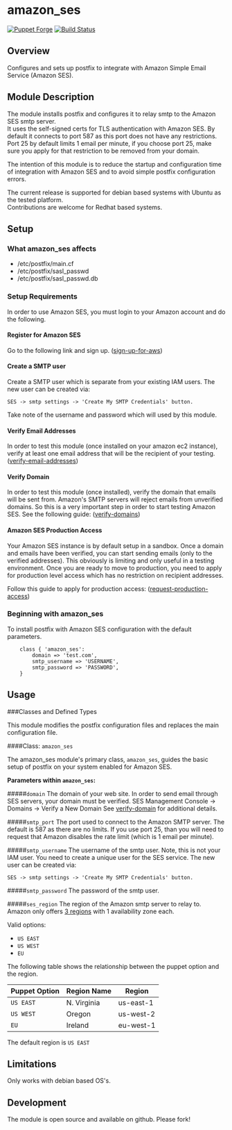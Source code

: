 # amazon_ses

[![Puppet Forge](http://img.shields.io/puppetforge/v/conzar/amazon_ses.svg)](https://forge.puppetlabs.com/conzar/amazon_ses)
[![Build Status](https://travis-ci.org/Conzar/amazon_ses.svg?branch=master)](https://travis-ci.org/Conzar/amazon_ses)

## Overview

Configures and sets up postfix to integrate with Amazon Simple Email Service (Amazon SES).

## Module Description

The module installs postfix and configures it to relay smtp to the Amazon SES smtp server.  
It uses the self-signed certs for TLS authentication with Amazon SES.  By default it connects to 
port 587 as this port does not have any restrictions.  Port 25 by default limits 1 email per minute,
if you choose port 25, make sure you apply for that restriction to be removed from your domain.

The intention of this module is to reduce the startup and configuration time of integration with
Amazon SES and to avoid simple postfix configuration errors.  

The current release is supported for debian based systems with Ubuntu as the tested platform.  
Contributions are welcome for Redhat based systems.

## Setup

### What amazon_ses affects

* /etc/postfix/main.cf
* /etc/postfix/sasl_passwd
* /etc/postfix/sasl_passwd.db

### Setup Requirements 

In order to use Amazon SES, you must login to your Amazon account and do the following.

#### Register for Amazon SES
Go to the following link and sign up. 
([sign-up-for-aws](http://docs.aws.amazon.com/ses/latest/DeveloperGuide/sign-up-for-aws.html))

#### Create a SMTP user
Create a SMTP user which is separate from your existing IAM users.
The new user can be created via:

    SES -> smtp settings -> 'Create My SMTP Credentials' button.

Take note of the username and password which will used by this module.

#### Verify Email Addresses
In order to test this module (once installed on your amazon ec2 instance),
verify at least one email address that will be the recipient of your testing.
([verify-email-addresses](http://docs.aws.amazon.com/ses/latest/DeveloperGuide/verify-email-addresses.html))

#### Verify Domain
In order to test this module (once installed), verify the domain that emails
will be sent from.  Amazon's SMTP servers will reject emails from unverified domains.
So this is a very important step in order to start testing Amazon SES.  See the following guide: 
([verify-domains](http://docs.aws.amazon.com/ses/latest/DeveloperGuide/verify-domains.html))

#### Amazon SES Production Access
Your Amazon SES instance is by default setup in a sandbox.  Once a domain and emails 
have been verified, you can start sending emails (only to the verified addresses).  This obviously
is limiting and only useful in a testing environment.  Once you are ready to move to production,
you need to apply for production level access which has no restriction on recipient addresses.

Follow this guide to apply for production access:
([request-production-access](http://docs.aws.amazon.com/ses/latest/DeveloperGuide/request-production-access.html))

### Beginning with amazon_ses

To install postfix with Amazon SES configuration with the default parameters.

```puppet
	class { 'amazon_ses':
  		domain => 'test.com',
  		smtp_username => 'USERNAME',
  		smtp_password => 'PASSWORD',
	}
```


## Usage

###Classes and Defined Types

This module modifies the postfix configuration files and replaces the main configuration file.

####Class: `amazon_ses`

The amazon_ses module's primary class, `amazon_ses`, guides the basic setup of postfix on your system enabled for Amazon SES.

**Parameters within `amazon_ses`:**

#####`domain`
   The domain of your web site.  In order to send email through SES servers, your domain must be verified.
   SES Management Console -> Domains -> Verify a New Domain
   See [verify-domain](http://docs.aws.amazon.com/ses/latest/DeveloperGuide/verify-domains.html) for additional details.

#####`smtp_port`
   The port used to connect to the Amazon SMTP server.  The default is 587 as there are no limits.
   If you use port 25, than you will need to request that Amazon disables the rate limit (which is 1 email per minute).

#####`smtp_username`
   The username of the smtp user.  Note, this is not your IAM user.  You need to create a unique
   user for the SES service.  The new user can be created via:

    SES -> smtp settings -> 'Create My SMTP Credentials' button.

#####`smtp_password`
   The password of the smtp user.

#####`ses_region`
   The region of the Amazon smtp server to relay to.  Amazon only offers [3 regions](http://docs.aws.amazon.com/ses/latest/DeveloperGuide/regions.html) with 1 availability zone each.

   Valid options:
   * `US EAST`
   * `US WEST`
   * `EU`

   The following table shows the relationship between the puppet option and the region.

| Puppet Option | Region Name | Region |
| ------------- | ----------- | ------ |
| `US EAST`     | N. Virginia | us-east-1 |
| `US WEST`     | Oregon      | us-west-2 |
| `EU`          | Ireland     | eu-west-1 |

The default region is `US EAST`

## Limitations

Only works with debian based OS's.

## Development

The module is open source and available on github.  Please fork!